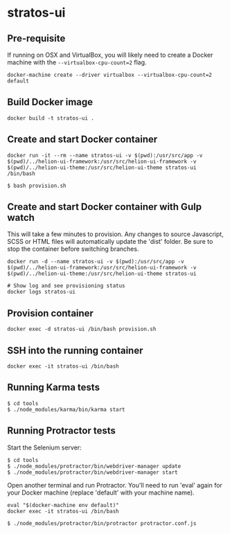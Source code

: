 # stratos-ui

## Pre-requisite
If running on OSX and VirtualBox, you will likely need to create a Docker machine with the `--virtualbox-cpu-count=2` flag.
```
docker-machine create --driver virtualbox --virtualbox-cpu-count=2 default
```

## Build Docker image
```
docker build -t stratos-ui .
```

## Create and start Docker container
```
docker run -it --rm --name stratos-ui -v $(pwd):/usr/src/app -v $(pwd)/../helion-ui-framework:/usr/src/helion-ui-framework -v $(pwd)/../helion-ui-theme:/usr/src/helion-ui-theme stratos-ui /bin/bash

$ bash provision.sh
```

## Create and start Docker container with Gulp watch
This will take a few minutes to provision. Any changes to source Javascript, SCSS or HTML files will automatically update the 'dist' folder. Be sure to stop the container before switching branches.
```
docker run -d --name stratos-ui -v $(pwd):/usr/src/app -v $(pwd)/../helion-ui-framework:/usr/src/helion-ui-framework -v $(pwd)/../helion-ui-theme:/usr/src/helion-ui-theme stratos-ui

# Show log and see provisioning status
docker logs stratos-ui
```

## Provision container
```
docker exec -d stratos-ui /bin/bash provision.sh
```

## SSH into the running container
```
docker exec -it stratos-ui /bin/bash
```

## Running Karma tests
```
$ cd tools
$ ./node_modules/karma/bin/karma start
```

## Running Protractor tests
Start the Selenium server:
```
$ cd tools
$ ./node_modules/protractor/bin/webdriver-manager update
$ ./node_modules/protractor/bin/webdriver-manager start
```

Open another terminal and run Protractor. You'll need to run 'eval' again for your Docker machine (replace 'default' with your machine name).
```
eval "$(docker-machine env default)"
docker exec -it stratos-ui /bin/bash

$ ./node_modules/protractor/bin/protractor protractor.conf.js
```